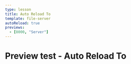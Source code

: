 ```yaml
---
type: lesson
title: Auto Reload To
template: file-server
autoReload: true
previews:
  - [8000, "Server"]
---
```


# Preview test - Auto Reload To
